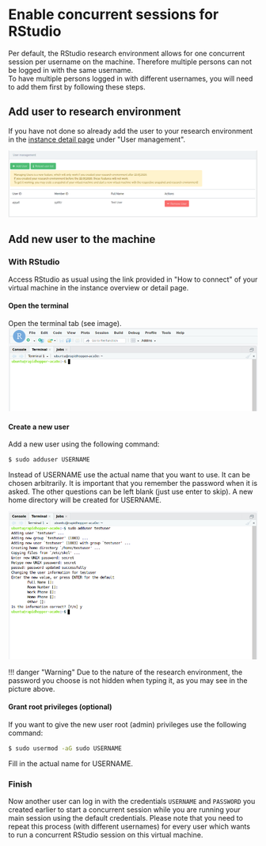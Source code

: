 # Enable concurrent sessions for RStudio

Per default, the RStudio research environment allows for one concurrent session per username on the machine. Therefore 
multiple persons can not be logged in with the same username.  
To have multiple persons logged in with different usernames, you will need to add them first by following these steps.  

## Add user to research environment
If you have not done so already add the user to your research environment in the 
[instance detail page](./instance_detail.md#user-management) under "User management".

![user_management](./img/instance_detail/user_management.png)  

## Add new user to the machine
### With RStudio
Access RStudio as usual using the link provided in "How to connect" of your virtual machine in the instance overview
or detail page.

#### Open the terminal
Open the terminal tab (see image).  
![rstudio_terminal](./img/rstudio/rstudio_terminal.png)  

#### Create a new user

Add a new user using the following command:
```bash
$ sudo adduser USERNAME
```

Instead of USERNAME use the actual name that you want to use. It can be chosen arbitrarily.
It is important that you remember the password when it is asked. The other questions can be
left blank (just use enter to skip). A new home directory will be created for USERNAME.

![rstudio_add_user](./img/rstudio/rstudio_add_user.png)

!!! danger "Warning"
    Due to the nature of the research environment, the password you choose is not hidden when typing it, as you may see
    in the picture above.

#### Grant root privileges (optional)
If you want to give the new user root (admin) privileges use the following command:

```bash
$ sudo usermod -aG sudo USERNAME
```

Fill in the actual name for USERNAME.

###  Finish
Now another user can log in with the credentials `USERNAME` and `PASSWORD` you created earlier to start a concurrent 
session while you are running your main session using the default credentials. Please note that you need to repeat this 
process (with different usernames) for every user which wants to run a concurrent RStudio session on this virtual machine.
